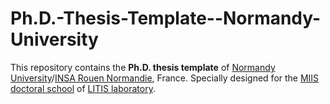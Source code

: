 # Ph.D.-Thesis-Template--Normandy-University
This repository contains the **Ph.D. thesis template** of [Normandy University](https://rouenuniversity.univ-rouen.fr/en/node/92)/[INSA Rouen Normandie](https://www.insa-rouen.fr/), France. Specially designed for the [MIIS doctoral school](http://ed-miis.normandie-univ.fr/doctoral-school-ed-590-51093.kjsp) of [LITIS laboratory](https://www.litislab.fr/accueil).
